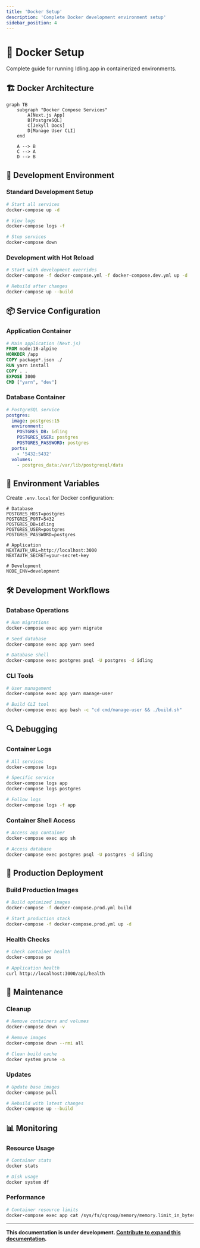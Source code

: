 ```yaml
---
title: 'Docker Setup'
description: 'Complete Docker development environment setup'
sidebar_position: 4
---
```


# 🐳 Docker Setup

Complete guide for running Idling.app in containerized environments.

## 🏗️ Docker Architecture

```mermaid
graph TB
    subgraph "Docker Compose Services"
        A[Next.js App]
        B[PostgreSQL]
        C[Jekyll Docs]
        D[Manage User CLI]
    end

    A --> B
    C --> A
    D --> B
```

## 🚀 Development Environment

### Standard Development Setup

```bash
# Start all services
docker-compose up -d

# View logs
docker-compose logs -f

# Stop services
docker-compose down
```

### Development with Hot Reload

```bash
# Start with development overrides
docker-compose -f docker-compose.yml -f docker-compose.dev.yml up -d

# Rebuild after changes
docker-compose up --build
```

## 📦 Service Configuration

### Application Container

```dockerfile
# Main application (Next.js)
FROM node:18-alpine
WORKDIR /app
COPY package*.json ./
RUN yarn install
COPY . .
EXPOSE 3000
CMD ["yarn", "dev"]
```

### Database Container

```yaml
# PostgreSQL service
postgres:
  image: postgres:15
  environment:
    POSTGRES_DB: idling
    POSTGRES_USER: postgres
    POSTGRES_PASSWORD: postgres
  ports:
    - '5432:5432'
  volumes:
    - postgres_data:/var/lib/postgresql/data
```

## 🔧 Environment Variables

Create `.env.local` for Docker configuration:

```env
# Database
POSTGRES_HOST=postgres
POSTGRES_PORT=5432
POSTGRES_DB=idling
POSTGRES_USER=postgres
POSTGRES_PASSWORD=postgres

# Application
NEXTAUTH_URL=http://localhost:3000
NEXTAUTH_SECRET=your-secret-key

# Development
NODE_ENV=development
```

## 🛠️ Development Workflows

### Database Operations

```bash
# Run migrations
docker-compose exec app yarn migrate

# Seed database
docker-compose exec app yarn seed

# Database shell
docker-compose exec postgres psql -U postgres -d idling
```

### CLI Tools

```bash
# User management
docker-compose exec app yarn manage-user

# Build CLI tool
docker-compose exec app bash -c "cd cmd/manage-user && ./build.sh"
```

## 🔍 Debugging

### Container Logs

```bash
# All services
docker-compose logs

# Specific service
docker-compose logs app
docker-compose logs postgres

# Follow logs
docker-compose logs -f app
```

### Container Shell Access

```bash
# Access app container
docker-compose exec app sh

# Access database
docker-compose exec postgres psql -U postgres -d idling
```

## 🚀 Production Deployment

### Build Production Images

```bash
# Build optimized images
docker-compose -f docker-compose.prod.yml build

# Start production stack
docker-compose -f docker-compose.prod.yml up -d
```

### Health Checks

```bash
# Check container health
docker-compose ps

# Application health
curl http://localhost:3000/api/health
```

## 🧹 Maintenance

### Cleanup

```bash
# Remove containers and volumes
docker-compose down -v

# Remove images
docker-compose down --rmi all

# Clean build cache
docker system prune -a
```

### Updates

```bash
# Update base images
docker-compose pull

# Rebuild with latest changes
docker-compose up --build
```

## 📊 Monitoring

### Resource Usage

```bash
# Container stats
docker stats

# Disk usage
docker system df
```

### Performance

```bash
# Container resource limits
docker-compose exec app cat /sys/fs/cgroup/memory/memory.limit_in_bytes
```

---

**This documentation is under development. [Contribute to expand this documentation](/community/contributing/).**
